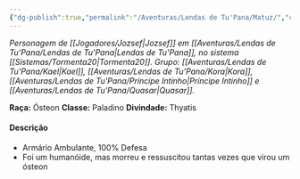 ```yaml
---
{"dg-publish":true,"permalink":"/Aventuras/Lendas de Tu'Pana/Matuz/","created":"2025-10-14T10:52:33.765-03:00"}
---
```


*Personagem de [[Jogadores/Jozsef\|Jozsef]] em [[Aventuras/Lendas de Tu'Pana/Lendas de Tu'Pana\|Lendas de Tu'Pana]], no sistema [[Sistemas/Tormenta20\|Tormenta20]].*
*Grupo: [[Aventuras/Lendas de Tu'Pana/Kael\|Kael]], [[Aventuras/Lendas de Tu'Pana/Kora\|Kora]], [[Aventuras/Lendas de Tu'Pana/Príncipe Intinho\|Príncipe Intinho]] e [[Aventuras/Lendas de Tu'Pana/Quasar\|Quasar]].*

**Raça:** Ósteon
**Classe:** Paladino
**Divindade:** Thyatis
#### Descrição
- Armário Ambulante, 100% Defesa
- Foi um humanóide, mas morreu e ressuscitou tantas vezes que virou um ósteon